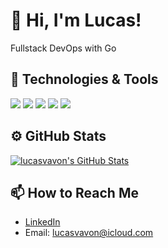 # 👋 Hi, I'm Lucas!
Fullstack DevOps with Go 

## 🔧 Technologies & Tools
![](https://shields.io/badge/Golang-informational?style=flat&logo=go&logoColor=black&color=59D1F6)
![](https://shields.io/badge/Docker-informational?style=flat&logo=docker&logoColor=white&color=1D63ED)
![](https://shields.io/badge/Kubernetes-informational?style=flat&logo=kubernetes&logoColor=white&color=326CE5)
![](https://img.shields.io/badge/TypeScript-informational?style=flat&logo=typescript&logoColor=white&color=007BCD)
![](https://img.shields.io/badge/PHP-informational?style=flat&logo=php&logoColor=white&color=787CB4)
<!-- Add more badges from https://shields.io/ -->

## ⚙️ GitHub Stats
<a href="https://github.com/lucasvavon">
  <img align="center" src="https://github-readme-stats.vercel.app/api?username=lucasvavon&show_icons=true&line_height=27&count_private=true&title_color=ffffff&text_color=c9cacc&icon_color=2bbc8a&bg_color=1d1f21" alt="lucasvavon's GitHub Stats" />
</a>

## 📫 How to Reach Me
- [LinkedIn](https://www.linkedin.com/in/lucas-vavon/)
- Email: lucasvavon@icloud.com
